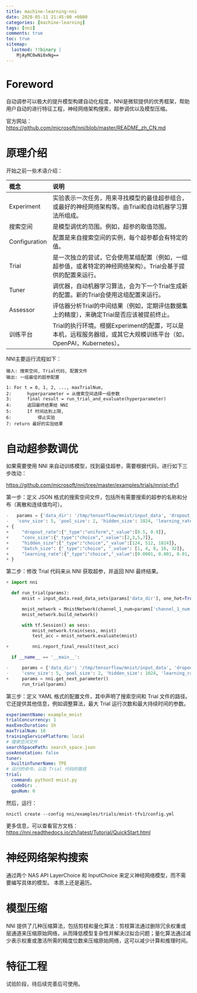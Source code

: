 ```yaml
---
title: machine-learning-nni
date: 2020-05-11 21:45:00 +0800
categories: [machine-learning]
tags: [nni]
comments: true
toc: true
sitemap:
  lastmod: !!binary |
    MjAyMC0wNi0xNg==
---
```



# Foreword

自动调参可以极大的提升模型构建自动化程度，NNI是微软提供的优秀框架，帮助用户自动的进行特征工程，神经网络架构搜索，超参调优以及模型压缩。

官方网站：https://github.com/microsoft/nni/blob/master/README_zh_CN.md

# 原理介绍

开始之前一些术语介绍：

| 概念           | 说明      |
| :----------- | :------ |
| Experiment | 实验表示一次任务，用来寻找模型的最佳超参组合，或最好的神经网络架构等。由Trial和自动机器学习算法所组成。|
| 搜索空间 | 是模型调优的范围。例如，超参的取值范围。 |
| Configuration | 配置是来自搜索空间的实例，每个超参都会有特定的值。 |
| Trial | 是一次独立的尝试，它会使用某组配置（例如，一组超参值，或者特定的神经网络架构）。Trial会基于提供的配置来运行。 |
| Tuner | 调优器，自动机器学习算法，会为下一个Trial生成新的配置。新的Trial会使用这组配置来运行。 |
| Assessor | 评估器分析Trial的中间结果（例如，定期评估数据集上的精度），来确定Trial是否应该被提前终止。 |
| 训练平台 | Trial的执行环境。根据Experiment的配置，可以是本机，远程服务器组，或其它大规模训练平台（如，OpenPAI，Kubernetes）。 |

NNI主要运行流程如下：

```text
输入: 搜索空间, Trial代码, 配置文件
输出: 一组最佳的超参配置

1: For t = 0, 1, 2, ..., maxTrialNum,
2:      hyperparameter = 从搜索空间选择一组参数
3:      final result = run_trial_and_evaluate(hyperparameter)
4:      返回最终结果给 NNI
5:      If 时间达到上限,
6:          停止实验
7: return 最好的实验结果
```

# 自动超参数调优

如果需要使用 NNI 来自动训练模型，找到最佳超参，需要根据代码，进行如下三步改动：

https://github.com/microsoft/nni/tree/master/examples/trials/mnist-tfv1

第一步：定义 JSON 格式的搜索空间文件，包括所有需要搜索的超参的名称和分布（离散和连续值均可）。

```python
-   params = {'data_dir': '/tmp/tensorflow/mnist/input_data', 'dropout_rate': 0.5, 'channel_1_num': 32, 'channel_2_num': 64,
-   'conv_size': 5, 'pool_size': 2, 'hidden_size': 1024, 'learning_rate': 1e-4, 'batch_num': 2000, 'batch_size': 32}
+ {
+     "dropout_rate":{"_type":"uniform","_value":[0.5, 0.9]},
+     "conv_size":{"_type":"choice","_value":[2,3,5,7]},
+     "hidden_size":{"_type":"choice","_value":[124, 512, 1024]},
+     "batch_size": {"_type":"choice", "_value": [1, 4, 8, 16, 32]},
+     "learning_rate":{"_type":"choice","_value":[0.0001, 0.001, 0.01, 0.1]}
+ }
```

第二步：修改 Trial 代码来从 NNI 获取超参，并返回 NNI 最终结果。

```python
+ import nni

  def run_trial(params):
      mnist = input_data.read_data_sets(params['data_dir'], one_hot=True)

      mnist_network = MnistNetwork(channel_1_num=params['channel_1_num'], channel_2_num=params['channel_2_num'], conv_size=params['conv_size'], hidden_size=params['hidden_size'], pool_size=params['pool_size'], learning_rate=params['learning_rate'])
      mnist_network.build_network()

      with tf.Session() as sess:
          mnist_network.train(sess, mnist)
          test_acc = mnist_network.evaluate(mnist)

+         nni.report_final_result(test_acc)

  if __name__ == '__main__':

-     params = {'data_dir': '/tmp/tensorflow/mnist/input_data', 'dropout_rate': 0.5, 'channel_1_num': 32, 'channel_2_num': 64,
-     'conv_size': 5, 'pool_size': 2, 'hidden_size': 1024, 'learning_rate': 1e-4, 'batch_num': 2000, 'batch_size': 32}
+     params = nni.get_next_parameter()
      run_trial(params)
```

第三步：定义 YAML 格式的配置文件，其中声明了搜索空间和 Trial 文件的路径。 它还提供其他信息，例如调整算法，最大 Trial 运行次数和最大持续时间的参数。

```yaml
experimentName: example_mnist
trialConcurrency: 1
maxExecDuration: 1h
maxTrialNum: 10
trainingServicePlatform: local
# 搜索空间文件
searchSpacePath: search_space.json
useAnnotation: false
tuner:
  builtinTunerName: TPE
# 运行的命令，以及 Trial 代码的路径
trial:
  command: python3 mnist.py
  codeDir: .
  gpuNum: 0
```

然后，运行：

```shell
nnictl create --config nni/examples/trials/mnist-tfv1/config.yml
```

更多信息，可以查看官方文档：https://nni.readthedocs.io/zh/latest/Tutorial/QuickStart.html

# 神经网络架构搜索

通过两个 NAS API LayerChoice 和 InputChoice 来定义神经网络模型，而不需要编写具体的模型。 本质上还是遍历。

# 模型压缩

NNI 提供了几种压缩算法，包括剪枝和量化算法：剪枝算法通过删除冗余权重或层通道来压缩原始网络，从而降低模型复杂性并解决过拟合问题；量化算法通过减少表示权重或激活所需的精度位数来压缩原始网络，这可以减少计算和推理时间。

# 特征工程

试验阶段，待后续完善后可使用。
